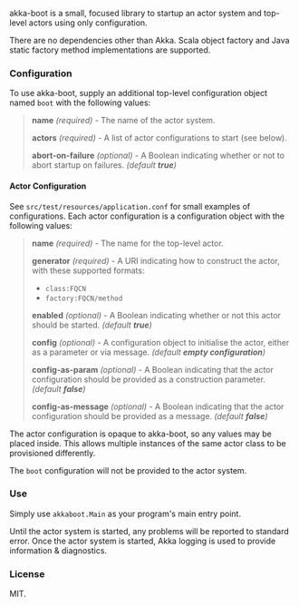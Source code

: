 akka-boot is a small, focused library to startup an actor system
and top-level actors using only configuration.

There are no dependencies other than Akka. Scala object factory and Java static factory method
implementations are supported.

### Configuration

To use akka-boot, supply an additional top-level configuration object named `boot` with the following values:

> **name** _(required)_ - The name of the actor system.
>
> **actors** _(required)_ - A list of actor configurations to start (see below).
>
> **abort-on-failure** _(optional)_ - A Boolean indicating whether or not to abort startup on failures. _(default **true**)_

#### Actor Configuration

See `src/test/resources/application.conf` for small examples of configurations. 
Each actor configuration is a configuration object with the following values:

> **name** _(required)_ - The name for the top-level actor.
>
> **generator** _(required)_ - A URI indicating how to construct the actor, with these supported formats:
>   * `class:FQCN`
>   * `factory:FQCN/method`
>
> **enabled** _(optional)_ - A Boolean indicating whether or not this actor should be started. _(default **true**)_
>
> **config** _(optional)_ - A configuration object to initialise the actor, either as a parameter or via message. _(default **empty configuration**)_
>
> **config-as-param** _(optional)_ - A Boolean indicating that the actor configuration should be provided as a construction parameter. _(default **false**)_
>
> **config-as-message** _(optional)_ - A Boolean indicating that the actor configuration should be provided as a message. _(default **false**)_

The actor configuration is opaque to akka-boot, so any values may be placed inside.
This allows multiple instances of the same actor class to be provisioned differently.

The `boot` configuration will not be provided to the actor system.

### Use

Simply use `akkaboot.Main` as your program's main entry point.

Until the actor system is started, any problems will be reported to standard error. Once the actor system is started, Akka logging is used to provide information & diagnostics.

### License

MIT.
